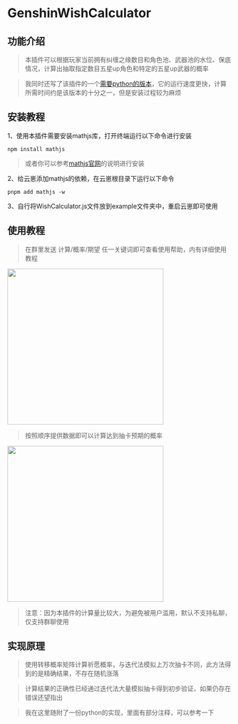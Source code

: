 # GenshinWishCalculator

## 功能介绍
>本插件可以根据玩家当前拥有纠缠之缘数目和角色池、武器池的水位、保底情况，计算出抽取指定数目五星up角色和特定的五星up武器的概率

>我同时还写了该插件的一个[需要python的版本](https://github.com/MSIsunny/GenshinWishCalculator-py)，它的运行速度更快，计算所需时间约是该版本的十分之一，但是安装过程较为麻烦

## 安装教程
1、使用本插件需要安装mathjs库，打开终端运行以下命令进行安装

```
npm install mathjs
```

>或者你可以参考[mathjs官网](https://mathjs.org/download.html)的说明进行安装

2、给云崽添加mathjs的依赖，在云崽根目录下运行以下命令

```
pnpm add mathjs -w
```
3、自行将WishCalculator.js文件放到example文件夹中，重启云崽即可使用

## 使用教程
>在群里发送  计算/概率/期望 任一关键词即可查看使用帮助，内有详细使用教程

<img width="350" src="https://github.com/MSIsunny/GenshinWishCalculator-plugin/blob/main/image/help.jpeg"> </img>

>按照顺序提供数据即可以计算达到抽卡预期的概率

<img width="350" src="https://github.com/MSIsunny/GenshinWishCalculator-plugin/blob/main/image/usage.jpeg"> </img>

>注意：因为本插件的计算量比较大，为避免被用户滥用，默认不支持私聊，仅支持群聊使用

## 实现原理
>使用转移概率矩阵计算祈愿概率，与迭代法模拟上万次抽卡不同，此方法得到的是精确结果，不存在随机涨落

>计算结果的正确性已经通过迭代法大量模拟抽卡得到初步验证，如果仍存在错误还望指出

>我在这里随附了一份python的实现，里面有部分注释，可以参考一下

